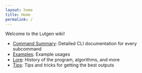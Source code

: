 ```yaml
---
layout: home
title: Home
permalink: /
---
```


Welcome to the Lutgen wiki!

- [Command Summary](./cli): Detailed CLI documentation for every subcommand
- [Examples](./examples): Example usages
- [Lore](./lore): History of the program, algorithms, and more
- [Tips](./tips): Tips and tricks for getting the best outputs
